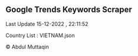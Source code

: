 

## Google Trends Keywords Scraper 
 
Last Update 15-12-2022 , 22:11:52

Country List :
VIETNAM.json



© Abdul Muttaqin 
